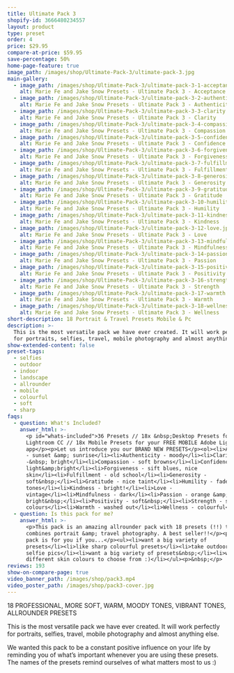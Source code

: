 ```yaml
---
title: Ultimate Pack 3
shopify-id: 3666480234557
layout: product
type: preset
order: 4
price: $29.95
compare-at-price: $59.95
save-percentage: 50%
home-page-feature: true
image_path: /images/shop/Ultimate-Pack-3/ultimate-pack-3.jpg
main-gallery:
  - image_path: /images/shop/Ultimate-Pack-3/ultimate-pack-3-1-acceptance.jpg
    alt: Marie Fe and Jake Snow Presets - Ultimate Pack 3 - Acceptance
  - image_path: /images/shop/Ultimate-Pack-3/ultimate-pack-3-2-authenticity.jpg
    alt: Marie Fe and Jake Snow Presets - Ultimate Pack 3 - Authenticity
  - image_path: /images/shop/Ultimate-Pack-3/ultimate-pack-3-3-clarity.jpg
    alt: Marie Fe and Jake Snow Presets - Ultimate Pack 3 - Clarity
  - image_path: /images/shop/Ultimate-Pack-3/ultimate-pack-3-4-compassion.jpg
    alt: Marie Fe and Jake Snow Presets - Ultimate Pack 3 - Compassion
  - image_path: /images/shop/Ultimate-Pack-3/ultimate-pack-3-5-confidence.jpg
    alt: Marie Fe and Jake Snow Presets - Ultimate Pack 3 - Confidence
  - image_path: /images/shop/Ultimate-Pack-3/ultimate-pack-3-6-forgiveness.jpg
    alt: Marie Fe and Jake Snow Presets - Ultimate Pack 3 - Forgiveness
  - image_path: /images/shop/Ultimate-Pack-3/ultimate-pack-3-7-fulfillment.jpg
    alt: Marie Fe and Jake Snow Presets - Ultimate Pack 3 - Fulfillment
  - image_path: /images/shop/Ultimate-Pack-3/ultimate-pack-3-8-generosity.jpg
    alt: Marie Fe and Jake Snow Presets - Ultimate Pack 3 - Generosity
  - image_path: /images/shop/Ultimate-Pack-3/ultimate-pack-3-9-gratitude.jpg
    alt: Marie Fe and Jake Snow Presets - Ultimate Pack 3 - Gratitude
  - image_path: /images/shop/Ultimate-Pack-3/ultimate-pack-3-10-humility.jpg
    alt: Marie Fe and Jake Snow Presets - Ultimate Pack 3 - Humility
  - image_path: /images/shop/Ultimate-Pack-3/ultimate-pack-3-11-kindness.jpg
    alt: Marie Fe and Jake Snow Presets - Ultimate Pack 3 - Kindness
  - image_path: /images/shop/Ultimate-Pack-3/ultimate-pack-3-12-love.jpg
    alt: Marie Fe and Jake Snow Presets - Ultimate Pack 3 - Love
  - image_path: /images/shop/Ultimate-Pack-3/ultimate-pack-3-13-mindfulness.jpg
    alt: Marie Fe and Jake Snow Presets - Ultimate Pack 3 - Mindfulness
  - image_path: /images/shop/Ultimate-Pack-3/ultimate-pack-3-14-passion.jpg
    alt: Marie Fe and Jake Snow Presets - Ultimate Pack 3 - Passion
  - image_path: /images/shop/Ultimate-Pack-3/ultimate-pack-3-15-positivity.jpg
    alt: Marie Fe and Jake Snow Presets - Ultimate Pack 3 - Positivity
  - image_path: /images/shop/Ultimate-Pack-3/ultimate-pack-3-16-strength.jpg
    alt: Marie Fe and Jake Snow Presets - Ultimate Pack 3 - Strength
  - image_path: /images/shop/Ultimate-Pack-3/ultimate-pack-3-17-warmth.jpg
    alt: Marie Fe and Jake Snow Presets - Ultimate Pack 3 - Warmth
  - image_path: /images/shop/Ultimate-Pack-3/ultimate-pack-3-18-wellness.jpg
    alt: Marie Fe and Jake Snow Presets - Ultimate Pack 3 - Wellness
short-description: 18 Portrait & Travel Presets Mobile & Pc
description: >-
  This is the most versatile pack we have ever created. It will work perfectly
  for portraits, selfies, travel, mobile photography and almost anything else.
show-extended-content: false
preset-tags:
  - selfies
  - outdoor
  - indoor
  - landscape
  - allrounder
  - mobile
  - colourful
  - soft
  - sharp
faqs:
  - question: What's Included?
    answer_html: >-
      <p id="whats-included">36 Presets // 18x &nbsp;Desktop Presets for Adobe
      Lightroom CC // 18x Mobile Presets for your FREE MOBILE Adobe Lightroom CC
      app</p><p>Let us introduce you our BRAND NEW PRESETS</p><ol><li>Acceptance
      - sunset &amp; sunrise</li><li>Authenticity - moody</li><li>Clarity
      -&nbsp; bright</li><li>Compassion - soft browns</li><li>Confidence -
      light&amp;bright</li><li>Forgiveness - sift blues, nice
      skin</li><li>Fulfillment - old school</li><li>Generosity -
      soft&nbsp;</li><li>Gratitude - nice taint</li><li>Humility - faded nice
      tones</li><li>Kindness - bright!</li><li>Love -
      vintage</li><li>Mindfulness - dark</li><li>Passion - orange &amp;
      bright&nbsp;</li><li>Positivity - soft&nbsp;</li><li>Strength - sharp skin
      colours</li><li>Warmth - washed out</li><li>Wellness - colourful</li></ol>
  - question: Is this pack for me?
    answer_html: >-
      <p>This pack is an amazing allrounder pack with 18 presets (!!) that
      combines portrait &amp; travel photography. A best seller!!</p><p>This
      pack is for you if you...</p><ul><li>want a big variety of
      presets</li><li>like sharp colourful presets</li><li>take outdoor and
      selfie pics</li><li>want a big variety of presets&nbsp;</li><li>want
      different skin colours to choose from :)</li></ul><p>&nbsp;</p>
reviews: 193
show-on-compare-page: true
video_banner_path: /images/shop/pack3.mp4
video_poster_path: /images/shop/pack3-cover.jpg
---
```


18 PROFESSIONAL, MORE SOFT, WARM, MOODY TONES, VIBRANT TONES, ALLROUNDER PRESETS

This is the most versatile pack we have ever created. It will work perfectly for portraits, selfies, travel, mobile photography and almost anything else.

We wanted this pack to be a constant positive influence on your life by reminding you of what’s important whenever you are using these presets. The names of the presets remind ourselves of what matters most to us :)

###### &nbsp;

### &nbsp;

&nbsp;

&nbsp;